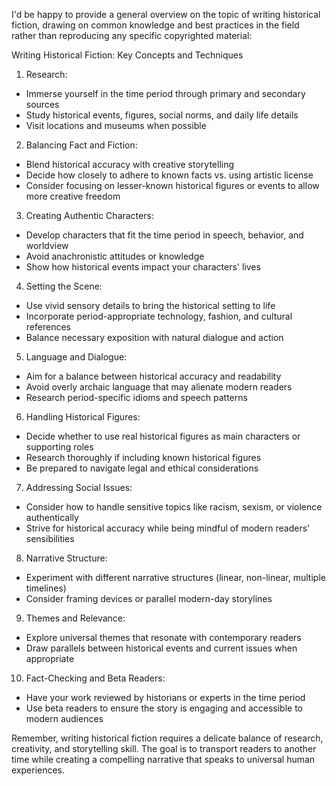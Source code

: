 I'd be happy to provide a general overview on the topic of writing historical fiction, drawing on common knowledge and best practices in the field rather than reproducing any specific copyrighted material:

Writing Historical Fiction: Key Concepts and Techniques

1. Research:
- Immerse yourself in the time period through primary and secondary sources
- Study historical events, figures, social norms, and daily life details
- Visit locations and museums when possible

2. Balancing Fact and Fiction:
- Blend historical accuracy with creative storytelling
- Decide how closely to adhere to known facts vs. using artistic license
- Consider focusing on lesser-known historical figures or events to allow more creative freedom

3. Creating Authentic Characters:
- Develop characters that fit the time period in speech, behavior, and worldview
- Avoid anachronistic attitudes or knowledge
- Show how historical events impact your characters' lives

4. Setting the Scene:
- Use vivid sensory details to bring the historical setting to life
- Incorporate period-appropriate technology, fashion, and cultural references
- Balance necessary exposition with natural dialogue and action

5. Language and Dialogue:
- Aim for a balance between historical accuracy and readability
- Avoid overly archaic language that may alienate modern readers
- Research period-specific idioms and speech patterns

6. Handling Historical Figures:
- Decide whether to use real historical figures as main characters or supporting roles
- Research thoroughly if including known historical figures
- Be prepared to navigate legal and ethical considerations

7. Addressing Social Issues:
- Consider how to handle sensitive topics like racism, sexism, or violence authentically
- Strive for historical accuracy while being mindful of modern readers' sensibilities

8. Narrative Structure:
- Experiment with different narrative structures (linear, non-linear, multiple timelines)
- Consider framing devices or parallel modern-day storylines

9. Themes and Relevance:
- Explore universal themes that resonate with contemporary readers
- Draw parallels between historical events and current issues when appropriate

10. Fact-Checking and Beta Readers:
- Have your work reviewed by historians or experts in the time period
- Use beta readers to ensure the story is engaging and accessible to modern audiences

Remember, writing historical fiction requires a delicate balance of research, creativity, and storytelling skill. The goal is to transport readers to another time while creating a compelling narrative that speaks to universal human experiences.
